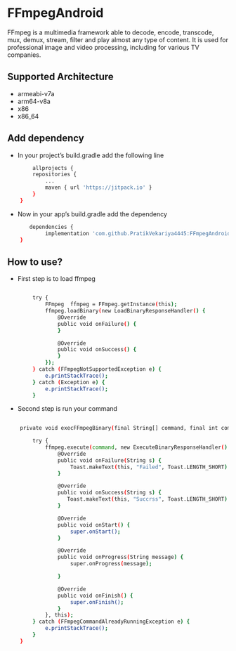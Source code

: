 # FFmpegAndroid

FFmpeg is a multimedia framework able to decode, encode, transcode, mux, demux, stream, filter and play almost any type of content. It is used for professional image and video processing, including for various TV companies.

## Supported Architecture
- armeabi-v7a
- arm64-v8a
- x86
- x86_64

## Add dependency
- In your project’s build.gradle add the following line

```sh
        allprojects {
		repositories {
			...
			maven { url 'https://jitpack.io' }
		}
	}

```

- Now in your app’s build.gradle add the dependency
```sh
       dependencies {
	        implementation 'com.github.PratikVekariya4445:FFmpegAndroid:1.0'
	}

```
## How to use?
- First step is to load ffmpeg

```sh

        try {
            FFmpeg  ffmpeg = FFmpeg.getInstance(this);
            ffmpeg.loadBinary(new LoadBinaryResponseHandler() {
                @Override
                public void onFailure() {
                }

                @Override
                public void onSuccess() {
                }
            });
        } catch (FFmpegNotSupportedException e) {
            e.printStackTrace();
        } catch (Exception e) {
            e.printStackTrace();
        }


```

- Second step is run your command

```sh
    
    private void execFFmpegBinary(final String[] command, final int commandNum) {

        try {
            ffmpeg.execute(command, new ExecuteBinaryResponseHandler() {
                @Override
                public void onFailure(String s) {
                    Toast.makeText(this, "Failed", Toast.LENGTH_SHORT).show();
                }

                @Override
                public void onSuccess(String s) {
                   Toast.makeText(this, "Succrss", Toast.LENGTH_SHORT).show();
                }

                @Override
                public void onStart() {
                    super.onStart();
                }

                @Override
                public void onProgress(String message) {
                    super.onProgress(message);

                }

                @Override
                public void onFinish() {
                    super.onFinish();
                }
            }, this);
        } catch (FFmpegCommandAlreadyRunningException e) {
            e.printStackTrace();
        }
    }


```
